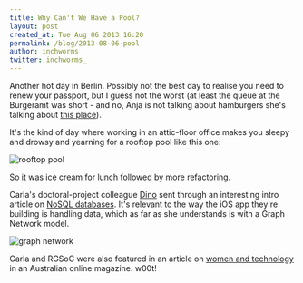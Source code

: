 ```yaml
---
title: Why Can't We Have a Pool?
layout: post
created_at: Tue Aug 06 2013 16:20
permalink: /blog/2013-08-06-pool
author: inchworms
twitter: inchworms_
---
```


Another hot day in Berlin. Possibly not the best day to realise you need to renew your passport, but I guess not the worst (at least the queue at the Burgeramt was short - and no, Anja is not talking about hamburgers she's talking about [this place](http://www.bz-berlin.de/multimedia/archive/00370/Buergeramt_Hohensc_37069228.jpg)). 

It's the kind of day where working in an attic-floor office makes you sleepy and drowsy and yearning for a rooftop pool like this one: 

![rooftop pool](http://www.fashionsalade.com/wp-content/uploads/2011/06/Soho-House-Berlin-2.jpg)

So it was ice cream for lunch followed by more refactoring.

Carla's doctoral-project colleague [Dino](http://www.constantinekarlis.com/) sent through an interesting intro article on [NoSQL databases](http://www.codeproject.com/Articles/630103/A-Beginners-Guide-to-NoSQL). It's relevant to the way the iOS app they're building is handling data, which as far as she understands is with a Graph Network model.

![graph network](http://upload.wikimedia.org/wikipedia/commons/3/3a/GraphDatabase_PropertyGraph.png)


 Carla and RGSoC were also featured in an article on [women and technology](http://www.womensagenda.com.au/talking-about/top-stories/programming-a-woman-s-job-if-you-make-it-appealing/201308052658) in an Australian online magazine. w00t!





